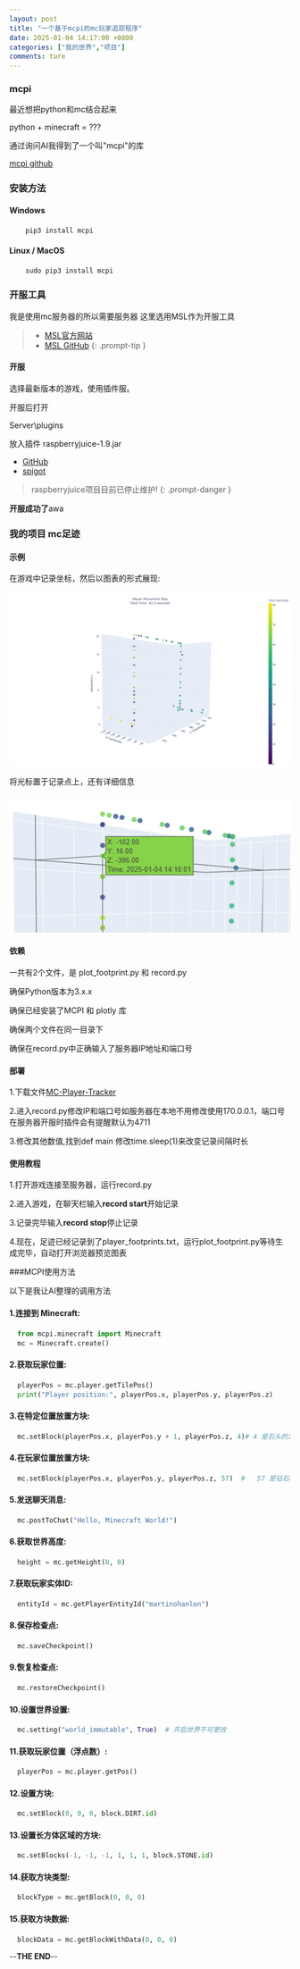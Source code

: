 ```yaml
---
layout: post
title: "一个基于mcpi的mc玩家追踪程序"
date: 2025-01-04 14:17:00 +0800
categories: ["我的世界","项目"]
comments: ture
---
```

### mcpi

最近想把python和mc结合起来

python + minecraft = ???

通过询问AI我得到了一个叫"mcpi"的库


[mcpi github](https://github.com/martinohanlon/mcpi)


### 安装方法


#### Windows

```python
	pip3 install mcpi
```

#### Linux / MacOS

```python
	sudo pip3 install mcpi
```

### 开服工具
我是使用mc服务器的所以需要服务器
这里选用MSL作为开服工具

  >- [MSL官方网站](https://www.mslmc.cn/)
  >- [MSL GitHub](https://github.com/MSLTeam/MSL)
{: .prompt-tip }

#### 开服
选择最新版本的游戏，使用插件服。

开服后打开

Server\plugins

放入插件 raspberryjuice-1.9.jar

- [GitHub](https://github.com/zhuowei/RaspberryJuice)
- [spigot](https://www.spigotmc.org/resources/raspberryjuice.22724/)

> raspberryjuice项目目前已停止维护!
  {: .prompt-danger }

**开服成功了**awa


### 我的项目 mc足迹

#### 示例
在游戏中记录坐标，然后以图表的形式展现:

![示例](/assets/img/2025/01-04/a.png)

将光标置于记录点上，还有详细信息

![示2](/assets/img/2025/01-04/b.png)





#### 依赖
一共有2个文件，是 plot_footprint.py 和 record.py

确保Python版本为3.x.x

确保已经安装了MCPI 和 plotly 库

确保两个文件在同一目录下

确保在record.py中正确输入了服务器IP地址和端口号






#### 部署
1.下载文件[MC-Player-Tracker](https://github.com/BG4JTS/BG4JTS-MC-Player-Tracker)

2.进入record.py修改IP和端口号如服务器在本地不用修改使用170.0.0.1，端口号在服务器开服时插件会有提醒默认为4711

3.修改其他数值,找到def main 修改time.sleep(1)来改变记录间隔时长





#### 使用教程
1.打开游戏连接至服务器，运行record.py

2.进入游戏，在聊天栏输入**record start**开始记录

3.记录完毕输入**record stop**停止记录

4.现在，足迹已经记录到了player_footprints.txt，运行plot_footprint.py等待生成完毕，自动打开浏览器预览图表


###MCPI使用方法


以下是我让AI整理的调用方法
#### 1.连接到 Minecraft:

```python
  from mcpi.minecraft import Minecraft
  mc = Minecraft.create()
```


#### 2.获取玩家位置:

```python
  playerPos = mc.player.getTilePos()
  print("Player position:", playerPos.x, playerPos.y, playerPos.z)
```


#### 3.在特定位置放置方块:

```python
  mc.setBlock(playerPos.x, playerPos.y + 1, playerPos.z, 4)# 4 是石头的方块ID
```


#### 4.在玩家位置放置方块:

```python
  mc.setBlock(playerPos.x, playerPos.y, playerPos.z, 57)  #   57 是钻石块的方块ID
```


#### 5.发送聊天消息:

```python
  mc.postToChat("Hello, Minecraft World!")
```


#### 6.获取世界高度:

```python
  height = mc.getHeight(0, 0)
```


#### 7.获取玩家实体ID:

```python
  entityId = mc.getPlayerEntityId("martinohanlon")
```


#### 8.保存检查点:

```python
  mc.saveCheckpoint()
```


#### 9.恢复检查点:

```python
  mc.restoreCheckpoint()
```


#### 10.设置世界设置:

```python
  mc.setting("world_immutable", True)  # 开启世界不可更改
```


#### 11.获取玩家位置（浮点数）:

```python
  playerPos = mc.player.getPos()
```


#### 12.设置方块:

```python
  mc.setBlock(0, 0, 0, block.DIRT.id)
```


#### 13.设置长方体区域的方块:

```python
  mc.setBlocks(-1, -1, -1, 1, 1, 1, block.STONE.id)
```


#### 14.获取方块类型:
```python
  blockType = mc.getBlock(0, 0, 0)
```


#### 15.获取方块数据:

```python
  blockData = mc.getBlockWithData(0, 0, 0)
```




--**THE END**--




